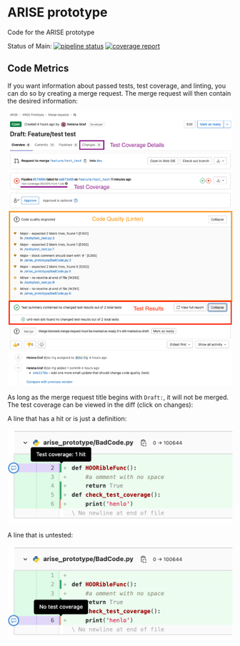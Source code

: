# ARISE prototype

Code for the ARISE prototype

Status of Main: 
[![pipeline status](https://gitlab.cc-asp.fraunhofer.de/arise-project/arise-prototype/badges/main/pipeline.svg)](https://gitlab.cc-asp.fraunhofer.de/arise-project/arise-prototype/-/commits/main)
[![coverage report](https://gitlab.cc-asp.fraunhofer.de/arise-project/arise-prototype/badges/main/coverage.svg)](https://gitlab.cc-asp.fraunhofer.de/arise-project/arise-prototype/-/commits/main)

## Code Metrics

If you want information about passed tests, test coverage, and linting, you can do so by creating a merge request.
The merge request will then contain the desired information:

![Merge-Request](attachments/merge-request.png)

As long as the merge request title begins with `Draft:`, it will not be merged. The test coverage can be viewed in the 
diff (click on changes):

A line that has a hit or is just a definition:

![Coverage-1](attachments/test-coverage-1.png)

A line that is untested:

![Coverage-2](attachments/test-coverage-2.png)
